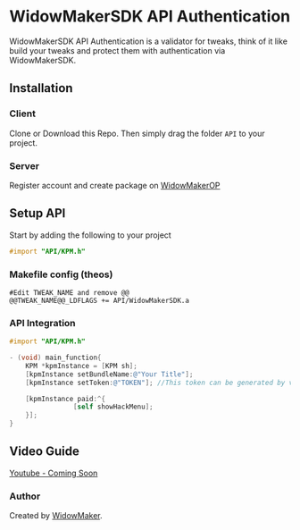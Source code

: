 # WidowMakerSDK API Authentication

WidowMakerSDK API Authentication is a validator for tweaks, think of it like build your tweaks and protect them with authentication via WidowMakerSDK.

## Installation

### Client

Clone or Download this Repo. Then simply drag the folder `API` to your project.

### Server

Register account and create package on [WidowMakerOP](https://widowmakerop.web.app)

## Setup API

Start by adding the following to your project

```Objective-C
#import "API/KPM.h"
```

### Makefile config (theos)

```make
#Edit TWEAK_NAME and remove @@
@@TWEAK_NAME@@_LDFLAGS += API/WidowMakerSDK.a

```

### API Integration

```Objective-C
#import "API/KPM.h"

- (void) main_function{
    KPM *kpmInstance = [KPM sh];
    [kpmInstance setBundleName:@"Your Title"];
    [kpmInstance setToken:@"TOKEN"]; //This token can be generated by visiting package page of [WidowMakerOP](https://widowmakerop.web.app) and then generate token from package actions.

    [kpmInstance paid:^{
                [self showHackMenu];
    }];
}

```

## Video Guide

[Youtube - Coming Soon](#)

### Author

Created by [WidowMaker](#).
